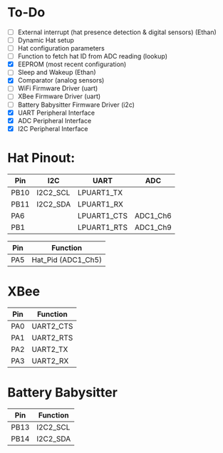 # To-Do
- [ ] External interrupt (hat presence detection & digital sensors) (Ethan)
- [ ] Dynamic Hat setup
- [ ] Hat configuration parameters
- [ ] Function to fetch hat ID from ADC reading (lookup)
- [x] EEPROM (most recent configuration)
- [ ] Sleep and Wakeup (Ethan)
- [x] Comparator (analog sensors)
- [ ] WiFi Firmware Driver (uart)
- [ ] XBee Firmware Driver (uart)
- [ ] Battery Babysitter Firmware Driver (i2c)
- [x] UART Peripheral Interface
- [x] ADC Peripheral Interface
- [x] I2C Peripheral Interface

# Hat Pinout:
| Pin   | I2C       | UART        | ADC       |
| ----- | --------- | ----------- | --------- |
| PB10  | I2C2_SCL  | LPUART1_TX  |
| PB11  | I2C2_SDA  | LPUART1_RX  |
| PA6   |           | LPUART1_CTS | ADC1_Ch6  |
| PB1   |           | LPUART1_RTS | ADC1_Ch9  |

| Pin | Function            |
| --- | ------------------- |
| PA5 | Hat_Pid (ADC1_Ch5)  |

# XBee
| Pin | Function  |
| --- | --------- |
| PA0 | UART2_CTS |
| PA1 | UART2_RTS |
| PA2 | UART2_TX  |
| PA3 | UART2_RX  |

# Battery Babysitter
| Pin   | Function  |
| ----- | --------- |
| PB13  | I2C2_SCL  |
| PB14  | I2C2_SDA |
